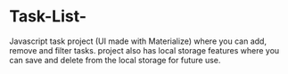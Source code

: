 # Task-List-
Javascript task project (UI made with Materialize) where you can add, remove and filter tasks. project also has local storage features where you can save and delete from the local storage for future use.
